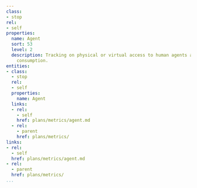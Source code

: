 ```yaml
---
class:
- stop
rel:
- self
properties:
  name: Agent
  sort: 53
  level: 2
  description: Tracking on physical or virtual access to human agents as part of API
    consumption.
entities:
- class:
  - stop
  rel:
  - self
  properties:
    name: Agent
  links:
  - rel:
    - self
    href: plans/metrics/agent.md
  - rel:
    - parent
    href: plans/metrics/
links:
- rel:
  - self
  href: plans/metrics/agent.md
- rel:
  - parent
  href: plans/metrics/
...
```

